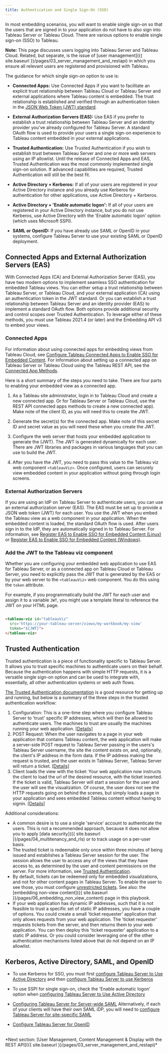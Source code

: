 ```yaml
---
title: Authentication and Single Sign-On (SSO)
---
```


In most embedding scenarios, you will want to enable single sign-on so that the users that are signed in to your application do not have to also sign into Tableau Server or Tableau Cloud. There are various options to enable single sign-on (SSO) to Tableau.

**Note:** This page discusses users logging into Tableau Server and  Tableau Cloud. Related, but separate, is the issue of [user management]({{ site.baseurl }}/pages/03_server_management_and_restapi) in which you ensure all relevant users are registered and provisioned with Tableau.

The guidance for which single sign-on option to use is:

* **Connected Apps:** Use Connected Apps if you want to facilitate an explicit trust relationship between Tableau Cloud or Tableau Server and external applications where Tableau content is embedded. The trust relationship is established and verified through an authentication token in the [JSON Web Token (JWT) standard](https://datatracker.ietf.org/doc/html/rfc7519).

* **External Authorization Servers (EAS):** Use EAS if you prefer to establish a trust relationship between Tableau Server and an identity provider you've already configured for Tableau Server. A standard OAuth flow is used to provide your users a single sign-on experience to Tableau content embedded in your external applications.

* **Trusted Authentication:** Use Trusted Authentication if you wish to establish trust between Tableau Server and one or more web servers using an IP allowlist. Until the release of Connected Apps and EAS, Trusted Authentication was the most commonly implemented single sign-on solution. If advanced capabilities are required, Trusted Authentication will still be the best fit.

* **Active Directory + Kerberos:** If all of your users are registered in your Active Directory instance and you already use Kerberos for authentication for other applications, use Active Directory + Kerberos.
* **Active Directory + 'Enable automatic logon':** If all of your users are registered in your Active Directory instance, but you do not use Kerberos, use Active Directory with the 'Enable automatic logon' option (which uses Microsoft SSPI).
* **SAML or OpenID:** If you have already use SAML or OpenID in your systems, configure Tableau Server to use your existing SAML or OpenID deployment.

## Connected Apps and External Authorization Servers (EAS)

With Connected Apps (CA) and External Authorization Server (EAS), you have two modern options to implement seamless SSO authentication for embedded Tableau views. You can either setup a trust relationship between Tableau Server, or Tableau Cloud, and your external application (CA) using an authentication token in the JWT standard. Or you can establish a trust relationship between Tableau Server and an identity provider (EAS) to implement a standard OAuth flow. Both options provide additional security and control scopes over Trusted Authentication. To leverage either of these methods, you must use Tableau 2021.4 (or later) and the Embedding API v3 to embed your views.

### Connected Apps

For information about using connected apps for embedding views from Tableau Cloud, see [Configure Tableau Connected Apps to Enable SSO for Embedded Content](https://help.tableau.com/current/online/en-us/connected_apps.htm). For information about setting up a connected app on Tableau Server or Tableau Cloud using the Tableau REST API, see the [Connected App Methods](https://help.tableau.com/current/api/rest_api/en-us/REST/rest_api_ref_connected_app.htm).

Here is a short summary of the steps you need to take. There are four parts to enabling your embedded view as a connected app.

1. As a Tableau site administrator, login in to Tableau Cloud and create a new connected app. Or for Tableau Server or Tableau Cloud, use the REST API connected apps methods to create a new connected app). Make note of the client ID, as you will need this to create the JWT.

1. Generate the secret(s) for the connected app. Make note of this secret ID and secret value as you will need these when you create the JWT.

1. Configure the web server that hosts your embedded application to generate the (JWT). The JWT is generated dynamically for each user. There are JWT libraries and packages in various languages that you can use to build the JWT.

1. After you have the JWT, you need to pass this value to the Tableau viz web component `<tableauViz>`. Once configured, users can securely view embedded content in your application without going through login screens.

### External Authorization Servers

If you are using an IdP on Tableau Server to authenticate users, you can use an external authorization server (EAS). The EAS must be set up to provide a JSON web token (JWT) for each user. You use the JWT when you embed the Tableau view as a web component in your application. When the embedded content is loaded, the standard OAuth flow is used. After users sign in to the IdP, they are automatically signed in to Tableau Server. For information, see [Register EAS to Enable SSO for Embedded Content (Linux)](https://help.tableau.com/current/server-linux/en-us/connected_apps_eas.htm) or [Register EAS to Enable SSO for Embedded Content (Windows)](https://help.tableau.com/current/server/en-us/connected_apps_eas.htm).

### Add the JWT to the Tableau viz component

Whether you are configuring your embedded web application to use EAS for Tableau Server, or as a connected app on Tableau Cloud or Tableau Server, you need to explicitly pass the JWT that is generated by the EAS or by your web server to the `<tableauViz>` web component.  You do this using the `token` attribute.

For example, if you programmatically build the JWT for each user and assign it to a variable `JWT`, you might use a template literal to reference the JWT on your HTML page.

```html

<tableau-viz id="tableauViz"
  src='https://your-tableau-server/views/my-workbook/my-view'
  token="${JWT}">
</tableau-viz>


```

## Trusted Authentication

Trusted authentication is a piece of functionality specific to Tableau Server. It allows you to trust specific machines to authenticate users on their behalf. Because the authentication happens with simple HTTP requests, it is a versatile single sign-on option and can be used to integrate with, essentially, all other authentication systems or web auth flows.

[The Trusted Authentication documentation](https://help.tableau.com/current/server/en-us/trusted_auth.htm) is a good resource for getting up and running, but below is a summary of the three steps in the trusted authentication workflow:

1. Configuration: This is a one-time step where you configure Tableau Server to 'trust' specific IP addresses, which will then be allowed to authenticate users. The machines to trust are usually the machines running your web application. [[Details]](https://help.tableau.com/current/server/en-us/trusted_auth_trustIP.htm)
1. POST Request: When the user navigates to a page in your web application that contains Tableau content, the web application will make a server-side POST request to Tableau Server passing in the users's Tableau Server username, the site the content exists on, and, optionally, the client's IP address in the form data. If the IP address making the request is trusted, and the user exists in Tableau Server, Tableau Server will return a ticket. [[Details]](https://help.tableau.com/current/server/en-us/trusted_auth_webrequ.htm)
1. Client loads the view with the ticket: Your web application now instructs the client to load the url of the desired resource, with the ticket inserted. If the ticket is valid, Tableau Server will start a session for the user and the user will see the visualization. Of course, the user does not see the HTTP requests going on behind the scenes, but simply loads a page in your application and sees embedded Tableau content without having to signin. [[Details]](https://help.tableau.com/current/server/en-us/trusted_auth_webURL.htm)

Additional considerations:

* A common desire is to use a single 'service' account to authenticate the users. This is not a recommended approach, because it does not allow you to apply [data security]({{ site.baseurl }}/pages/04_multitenancy_and_rls) or to track usage on a per-user basis.
* The trusted ticket is redeemable only once within three minutes of being issued and establishes a Tableau Server session for the user. The session allows the user to access any of the views that they have access to, as determined by the user and content permissions on the server. For more information, see [Trusted Authentication](https://help.tableau.com/current/server/en-us/trusted_auth.htm).
* By default, tickets can be redeemed only for embedded visualizations, and not for other content pages in Tableau Server. To enable the user to see those, you must configure [unrestricted tickets](https://kb.tableau.com/articles/issue/login-prompt-when-embedding-server). See also: the [embedding non-view content]({{ site.baseurl }}/pages/06_embedding_non_view_content) page in this playbook.
* If your web application has dynamic IP addresses, such that it is not feasible to trust a specific set of static IP addresses, you have a couple of options. You could create a small 'ticket requester' application that only allows requests from your web application. The 'ticket requester' requests tickets from the server, and then returns them to your web application. You can then deploy this 'ticket requester' application to a static IP address. Or you could consider leveraging one of the other authentication mechanisms listed above that do not depend on an IP allowlist.

## Kerberos, Active Directory, SAML, and OpenID

* To use Kerberos for SSO, you must first [configure Tableau Server to Use Active Directory](https://help.tableau.com/current/server/en-us/config_general.htm#UserAuth) and then [configure Tableau Server to use Kerberos](https://help.tableau.com/current/server/en-us/config_kerberos.htm)

* To use SSPI for single sign-on, check the 'Enable automatic logon' option when [configuring Tableau Server to Use Active Directory](https://help.tableau.com/current/server/en-us/config_general.htm#UserAuth)

* [Configuring Tableau Server for Server-wide SAML](https://help.tableau.com/current/server/en-us/config_saml.htm)
Alternatively, if each of your clients will have their own SAML iDP, you will need to [configure Tableau Server for site-specific SAML](https://help.tableau.com/current/server/en-us/saml_site_specific.htm)

* [Configure Tableau Server for OpenID](https://help.tableau.com/current/server/en-us/openid_auth_server_config.htm)

<br />
*Next section: [User Management, Content Management & Display with the REST API]({{ site.baseurl }}/pages/03_server_management_and_restapi)*

